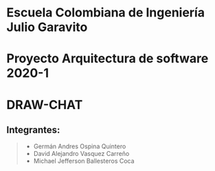 # Escuela Colombiana de Ingeniería Julio Garavito
# Proyecto Arquitectura de software 2020-1
# DRAW-CHAT

## Integrantes: 
>- Germán Andres Ospina Quintero
>- David Alejandro Vasquez Carreño
>- Michael Jefferson Ballesteros Coca
